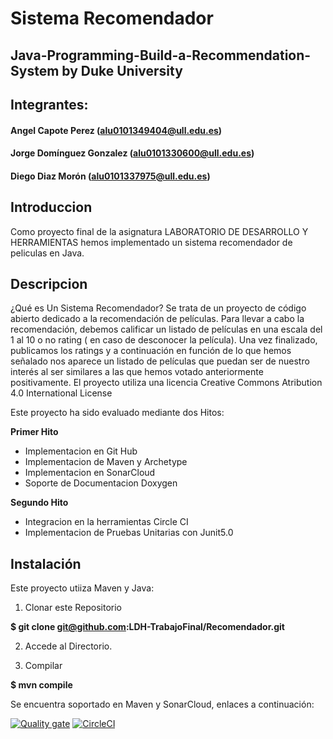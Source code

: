 # **Sistema Recomendador**
## Java-Programming-Build-a-Recommendation-System by Duke University

## Integrantes:
#### Angel Capote Perez (alu0101349404@ull.edu.es)
#### Jorge Domínguez Gonzalez (alu0101330600@ull.edu.es)
#### Diego Diaz Morón (alu0101337975@ull.edu.es)

## Introduccion
Como proyecto final de la asignatura LABORATORIO DE DESARROLLO Y HERRAMIENTAS hemos implementado un sistema recomendador de peliculas en Java.

## Descripcion
¿Qué es Un Sistema Recomendador? 
Se trata de un proyecto de código abierto dedicado a la recomendación de películas. Para llevar a cabo la recomendación, debemos calificar un listado de películas en una escala del 1 al 10 o  no rating ( en caso de desconocer la película). Una vez finalizado, publicamos los ratings y a continuación en función de lo que hemos señalado nos aparece un listado de películas que puedan ser de nuestro interés al ser similares a las que hemos votado anteriormente positivamente.
El proyecto utiliza una licencia Creative Commons Atribution 4.0 International License

Este proyecto ha sido evaluado mediante dos Hitos:

**Primer Hito**
- Implementacion en Git Hub
- Implementacion de Maven y Archetype
- Implementacion en SonarCloud
- Soporte de Documentacion Doxygen

**Segundo Hito**
- Integracion en la herramientas Circle CI
- Implementacion de Pruebas Unitarias con Junit5.0

## Instalación
Este proyecto utiiza Maven y Java:
1. Clonar este Repositorio

**$ git clone git@github.com:LDH-TrabajoFinal/Recomendador.git**

2. Accede al Directorio.

3. Compilar

**$ mvn compile**

Se encuentra soportado en Maven y SonarCloud, enlaces a continuación:

[![Quality gate](https://sonarcloud.io/api/project_badges/quality_gate?project=LDH-TrabajoFinal_Recomendador)](https://sonarcloud.io/summary/new_code?id=LDH-TrabajoFinal_Recomendador)
[![CircleCI](https://dl.circleci.com/status-badge/img/gh/LDH-TrabajoFinal/Recomendador/tree/master.svg?style=svg)](https://dl.circleci.com/status-badge/redirect/gh/LDH-TrabajoFinal/Recomendador/tree/master)
